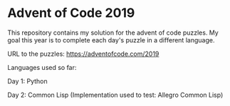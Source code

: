 # Advent of Code 2019

This repository contains my solution for the advent of code puzzles.
My goal this year is to complete each day's puzzle in a different language.

URL to the puzzles: https://adventofcode.com/2019

Languages used so far:

Day 1: Python

Day 2: Common Lisp (Implementation used to test: Allegro Common Lisp)